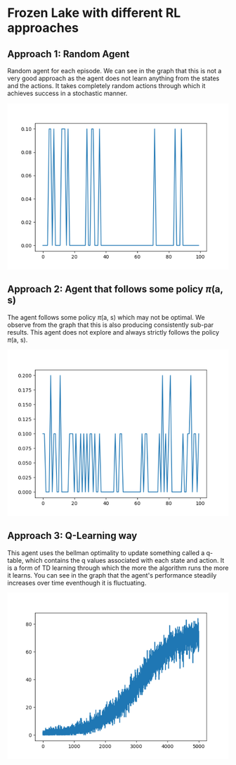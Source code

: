 # Frozen Lake with different RL approaches

## Approach 1: Random Agent

Random agent for each episode. We can see in the graph that this is not a very good approach as the agent does not learn anything from the states and the actions. It takes completely random actions through which it achieves success in a stochastic manner.

![Random Agent](assets/RandomAgent.png)

## Approach 2: Agent that follows some policy $\pi$(a, s)

The agent follows some policy $\pi$(a, s) which may not be optimal. We observe from the graph that this is also producing consistently sub-par results. This agent does not explore and always strictly follows the policy $\pi$(a, s).

![Agent following policy pi](assets/PolicyPi.png)

## Approach 3: Q-Learning way

This agent uses the bellman optimality to update something called a q-table, which contains the q values associated with each state and action. It is a form of TD learning through which the more the algorithm runs the more it learns. You can see in the graph that the agent's performance steadily increases over time eventhough it is fluctuating.

![Q Learning](assets/QLearning.png)